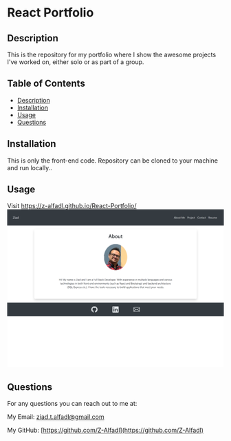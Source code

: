 # React Portfolio
## Description
This is the repository for my portfolio where I show the awesome projects I've worked on, either solo or as part of a group.
## Table of Contents

- [Description](#description)
- [Installation](#installation)
- [Usage](#usage)
- [Questions](#questions)
## Installation
This is only the front-end code. Repository can be cloned to your machine and run locally..

## Usage
Visit https://z-alfadl.github.io/React-Portfolio/
![screenshot of application](Assets/portfolio.png)
## Questions
For any questions you can reach out to me at:

My Email: [ziad.t.alfadl@gmail.com](mailto:ziad.t.alfadl@gmail.com)

My GitHub: [https://github.com/Z-Alfadl](https://github.com/Z-Alfadl)
